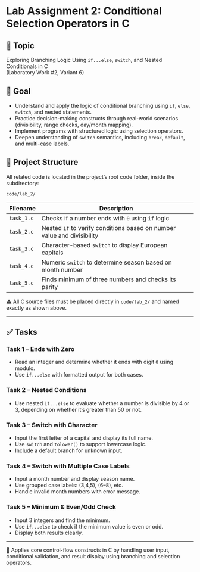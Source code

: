 # Lab Assignment 2: Conditional Selection Operators in C

## 🎯 Topic

Exploring Branching Logic Using `if...else`, `switch`, and Nested Conditionals in C  
(Laboratory Work #2, Variant 6)

## 📌 Goal

- Understand and apply the logic of conditional branching using `if`, `else`, `switch`, and nested statements.
- Practice decision-making constructs through real-world scenarios (divisibility, range checks, day/month mapping).
- Implement programs with structured logic using selection operators.
- Deepen understanding of `switch` semantics, including `break`, `default`, and multi-case labels.

## 📂 Project Structure

All related code is located in the project’s root code folder, inside the subdirectory:

```
code/lab_2/
```

<table>
  <thead>
    <tr>
      <th>Filename</th>
      <th>Description</th>
    </tr>
  </thead>
  <tbody>
    <tr>
      <td><code>task_1.c</code></td>
      <td>Checks if a number ends with <code>0</code> using <code>if</code> logic</td>
    </tr>
    <tr>
      <td><code>task_2.c</code></td>
      <td>Nested <code>if</code> to verify conditions based on number value and divisibility</td>
    </tr>
    <tr>
      <td><code>task_3.c</code></td>
      <td>Character-based <code>switch</code> to display European capitals</td>
    </tr>
    <tr>
      <td><code>task_4.c</code></td>
      <td>Numeric <code>switch</code> to determine season based on month number</td>
    </tr>
    <tr>
      <td><code>task_5.c</code></td>
      <td>Finds minimum of three numbers and checks its parity</td>
    </tr>
  </tbody>
</table>                 

⚠️ All C source files must be placed directly in `code/lab_2/` and named exactly as shown above.

---

## ✅ Tasks

### Task 1 – Ends with Zero
   - Read an integer and determine whether it ends with digit `0` using modulo.
   - Use `if...else` with formatted output for both cases.

### Task 2 – Nested Conditions
   - Use nested `if...else` to evaluate whether a number is divisible by 4 or 3, depending on whether it’s greater than 50 or not.

### Task 3 – Switch with Character
   - Input the first letter of a capital and display its full name.
   - Use `switch` and `tolower()` to support lowercase logic.
   - Include a default branch for unknown input.

### Task 4 – Switch with Multiple Case Labels
   - Input a month number and display season name.
   - Use grouped case labels: (3,4,5), (6–8), etc.
   - Handle invalid month numbers with error message.

### Task 5 – Minimum & Even/Odd Check
   - Input 3 integers and find the minimum.
   - Use `if...else` to check if the minimum value is even or odd.
   - Display both results clearly.

---

📎 Applies core control-flow constructs in C by handling user input, conditional validation, and result display using branching and selection operators.
